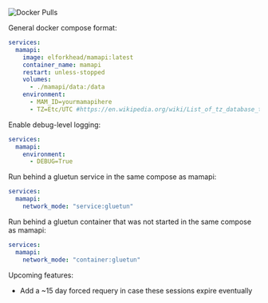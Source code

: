 ![Docker Pulls](https://img.shields.io/docker/pulls/elforkhead/mamapi)

General docker compose format:
```yaml
services:
  mamapi:
    image: elforkhead/mamapi:latest
    container_name: mamapi
    restart: unless-stopped
    volumes:
      - ./mamapi/data:/data
    environment:
      - MAM_ID=yourmamapihere
      - TZ=Etc/UTC #https://en.wikipedia.org/wiki/List_of_tz_database_time_zones
```

Enable debug-level logging:
```yaml
services:
  mamapi:
    environment:
      - DEBUG=True
```

Run behind a gluetun service in the same compose as mamapi:
```yaml
services:
  mamapi:
    network_mode: "service:gluetun"
```

Run behind a gluetun container that was not started in the same compose as mamapi:
```yaml
services:
  mamapi:
    network_mode: "container:gluetun"
```

Upcoming features:
- Add a ~15 day forced requery in case these sessions expire eventually
